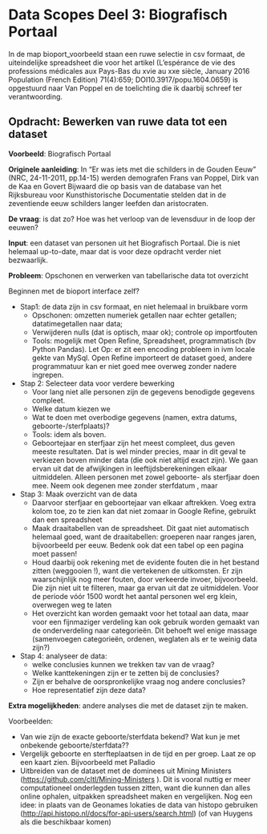 # Data Scopes Deel 3: Biografisch Portaal

In de map bioport_voorbeeld staan een ruwe selectie in csv formaat, de uiteindelijke spreadsheet die voor het artikel (L’espérance de vie des professions médicales aux Pays-Bas du xvie au xxe siècle, January 2016 Population (French Edition) 71(4):659; DOI10.3917/popu.1604.0659)
is opgestuurd naar Van Poppel en de toelichting die ik daarbij schreef ter verantwoording.

## Opdracht: Bewerken van ruwe data tot een dataset

**Voorbeeld**: Biografisch Portaal

**Originele aanleiding**: In “Er was iets met die schilders in de Gouden Eeuw” (NRC, 24-11-2011, pp.14-15) werden demografen Frans van Poppel, Dirk van de Kaa en Govert Bijwaard die op basis van de database van het Rijksbureau voor Kunsthistorische Documentatie stelden dat in de zeventiende eeuw schilders langer leefden dan aristocraten. 

**De vraag**: is dat zo? Hoe was het verloop van de levensduur in de loop der eeuwen?

**Input**: een dataset van personen uit het Biografisch Portaal. Die is niet helemaal up-to-date, maar dat is voor deze opdracht verder niet bezwaarlijk. 


**Probleem**: Opschonen en verwerken van tabellarische data tot overzicht

Beginnen met de bioport interface zelf?

- Stap1: de data zijn in csv formaat, en niet helemaal in bruikbare vorm
	- Opschonen: omzetten numeriek getallen naar echter getallen; datatimegetallen naar data;
	- Verwijderen nulls (dat is optisch, maar ok); controle op importfouten
	- Tools: mogelijk met Open Refine, Spreadsheet, programmatisch (bv Python Pandas). Let Op: er zit een encoding probleem in ivm locale gekte van MySql. Open Refine importeert de dataset goed, andere programmatuur kan er niet goed mee overweg zonder nadere ingrepen.
- Stap 2: Selecteer data voor verdere bewerking
	- Voor lang niet alle personen zijn de gegevens benodigde gegevens compleet. 
	- Welke datum kiezen we
	- Wat te doen met overbodige gegevens (namen, extra datums,  geboorte-/sterfplaats)?
	- Tools: idem als boven. 
	- Geboortejaar en sterfjaar zijn het meest compleet, dus geven meeste resultaten. Dat is wel minder precies, maar in dit geval te verkiezen boven minder data (die ook niet altijd exact zijn). We gaan ervan uit dat de afwijkingen in leeftijdsberekeningen elkaar uitmiddelen. Alleen personen met zowel geboorte- als sterfjaar doen mee. Neem ook degenen mee zonder sterfdatum , maar
- Stap 3: Maak overzicht van de data
	- Daarvoor sterfjaar en geboortejaar van elkaar aftrekken. Voeg extra kolom toe, zo te zien kan dat niet zomaar in Google Refine, gebruikt dan een spreadsheet
	- Maak draaitabellen van de spreadsheet. Dit gaat niet automatisch helemaal goed, want de draaitabellen: groeperen naar ranges jaren, bijvoorbeeld per eeuw. Bedenk ook dat een tabel op een pagina moet passen!
	- Houd daarbij ook rekening met de evidente fouten die in het bestand zitten (weggooien !), want die vertekenen de uitkomsten. Er zijn waarschijnlijk nog meer fouten, door verkeerde invoer, bijvoorbeeld. Die zijn niet uit te filteren, maar ga ervan uit dat ze uitmiddelen. Voor de periode vóór 1500 wordt het aantal personen wel erg klein, overwegen weg te laten
	- Het overzicht kan worden gemaakt voor het totaal aan data, maar voor een fijnmaziger verdeling kan ook gebruik worden gemaakt van de onderverdeling naar categorieën. Dit behoeft wel enige massage (samenvoegen categorieën, ordenen, weglaten als er te weinig data zijn?)
- Stap 4: analyseer de data: 
	- welke conclusies kunnen we trekken tav van de vraag? 
	- Welke kanttekeningen zijn er te zetten bij de conclusies? 
	- Zijn er behalve de oorspronkelijke vraag nog andere conclusies? 
	- Hoe representatief zijn deze data? 

**Extra mogelijkheden**: andere analyses die met de dataset zijn te maken. 

Voorbeelden:
- Van wie zijn de exacte geboorte/sterfdata bekend? Wat kun je met onbekende geboorte/sterfdata??
- Vergelijk geboorte en sterfteplaatsen in de tijd en per groep. Laat ze op een kaart zien. Bijvoorbeeld met Palladio
- Uitbreiden van de dataset met de dominees uit Mining Ministers (https://github.com/cltl/Mining-Ministers ). Dit is vooral nuttig er meer computationeel onderlegden tussen zitten, want die kunnen dan alles online ophalen, uitpakken spreadsheet maken en vergelijken. Nog een idee: in plaats van de Geonames lokaties de data van histopo gebruiken (http://api.histopo.nl/docs/for-api-users/search.html) (of van Huygens als die beschikbaar komen)

	

